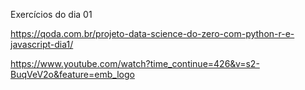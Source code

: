 Exercícios do dia 01

https://qoda.com.br/projeto-data-science-do-zero-com-python-r-e-javascript-dia1/

https://www.youtube.com/watch?time_continue=426&v=s2-BuqVeV2o&feature=emb_logo
